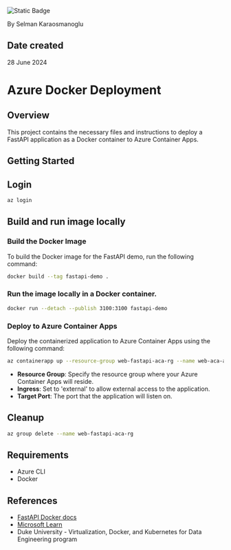 ![Static Badge](https://img.shields.io/badge/Azure%20CLI-007FFF)

By Selman Karaosmanoglu 

## Date created
28 June 2024

# Azure Docker Deployment

## Overview

This project contains the necessary files and instructions to deploy a FastAPI application as a Docker container to Azure Container Apps.

## Getting Started

## Login

```bash
az login
```

## Build and run image locally

### Build the Docker Image

To build the Docker image for the FastAPI demo, run the following command:

```bash
docker build --tag fastapi-demo .
```

### Run the image locally in a Docker container.

```bash
docker run --detach --publish 3100:3100 fastapi-demo
```

### Deploy to Azure Container Apps

Deploy the containerized application to Azure Container Apps using the following command:

```bash
az containerapp up --resource-group web-fastapi-aca-rg --name web-aca-app --ingress external --target-port 3100 --source .
```

- **Resource Group**: Specify the resource group where your Azure Container Apps will reside.
- **Ingress**: Set to 'external' to allow external access to the application.
- **Target Port**: The port that the application will listen on.

## Cleanup

```bash
az group delete --name web-fastapi-aca-rg
```

## Requirements

- Azure CLI
- Docker
  
## References

* [FastAPI Docker docs](https://github.com/tiangolo/uvicorn-gunicorn-fastapi-docker)
* [Microsoft Learn](https://learn.microsoft.com/en-us/azure/developer/python/tutorial-containerize-simple-web-app?tabs=web-app-fastapi)
* Duke University - Virtualization, Docker, and Kubernetes for Data Engineering program
